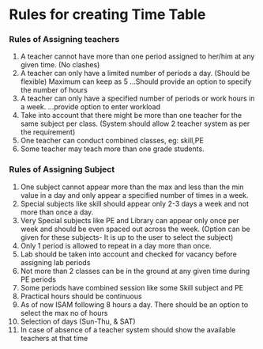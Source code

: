 # Rules for creating Time Table
### Rules of Assigning teachers
1) A teacher cannot have more than one period assigned to her/him at any given time. (No clashes)
2) A teacher can only have a limited number of periods a day. (Should be flexible) Maximum can keep as 5 …Should provide an option to specify the number of hours
3) A teacher can only have a specified number of periods or work hours in a week. …provide option to enter workload
4) Take into account that there might be more than one teacher for the same subject per class. (System should allow 2 teacher system as per the requirement)
5) One teacher can conduct combined classes, eg: skill,PE
6) Some teacher may teach more than one grade students.

### Rules of Assigning Subject
1) One subject cannot appear more than the max and less than the min value in a day and only appear a specified number of times in a week.
2) Special subjects like skill should appear only 2-3 days a week and not more than once a day.
3) Very Special subjects like PE and Library can appear only once per week and should be even spaced out across the week. (Option can be given for these subjects- It is up to the user to select the subject)
4) Only 1 period is allowed to repeat in a day more than once.
5) Lab should be taken into account and checked for vacancy before assigning lab periods
6) Not more than 2 classes can be in the ground at any given time during PE periods
7) Some periods have combined session like some Skill subject and PE
8) Practical hours should be continuous
9) As of now ISAM following 8 hours a day. There should be an option to select the max no of hours
10) Selection of days (Sun-Thu, & SAT)
11) In case of absence of a teacher system should show the available teachers at that time 
